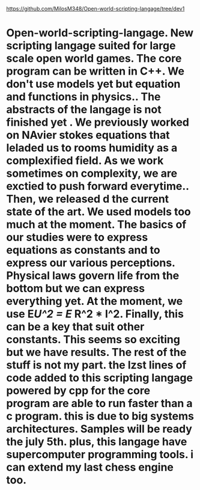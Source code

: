 https://github.com/MilosM348/Open-world-scripting-langage/tree/dev1



# Open-world-scripting-langage. New scripting langage suited for large scale open world games. The core program can be written in C++. We don't use models yet but equation and functions in physics.. The abstracts of the langage is not finished yet . We previously worked on NAvier stokes equations that leladed us to  rooms humidity as a complexified field. As we work sometimes on complexity, we are exctied to push forward everytime.. Then, we released d the current state of the art. We used models too much at the moment. The basics of our studies were to express equations as constants and to express our various perceptions. Physical laws govern life from the bottom but we can express everything yet. At the moment, we use E*U^2 = E* R^2 * I^2. Finally, this can be a key that suit other constants. This seems so exciting but we have results. The rest of the stuff is not my part. the lzst lines of  code added to this scripting langage powered by cpp for the core program are able to run faster than a c program. this is due to big systems architectures. Samples will be ready the july 5th. plus, this langage have supercomputer programming tools. i can extend my last chess engine too.
